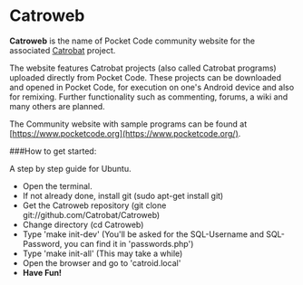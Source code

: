Catroweb
=========

**Catroweb** is the name of Pocket Code community website for the associated [Catrobat](https://github.com/Catrobat/) project. 

The website features Catrobat projects (also called Catrobat programs) uploaded directly from Pocket Code. These projects can be downloaded and opened in Pocket Code, for execution on one's Android device and also for remixing. Further functionality such as commenting, forums, a wiki and many others are planned.

The Community website with sample programs can be found at [https://www.pocketcode.org](https://www.pocketcode.org/).

###How to get started:

A step by step guide for Ubuntu.
* Open the terminal.
* If not already done, install git (sudo apt-get install git)
* Get the Catroweb repository (git clone git://github.com/Catrobat/Catroweb)
* Change directory (cd Catroweb)
* Type 'make init-dev' (You'll be asked for the SQL-Username and SQL-Password, you can find it in 'passwords.php')
* Type 'make init-all' (This may take a while)
* Open the browser and go to 'catroid.local'
* **Have Fun!**
